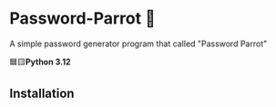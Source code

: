 # Password-Parrot 🦜
A simple password generator program that called "Password Parrot"

🟦🟨**Python 3.12**

## Installation
